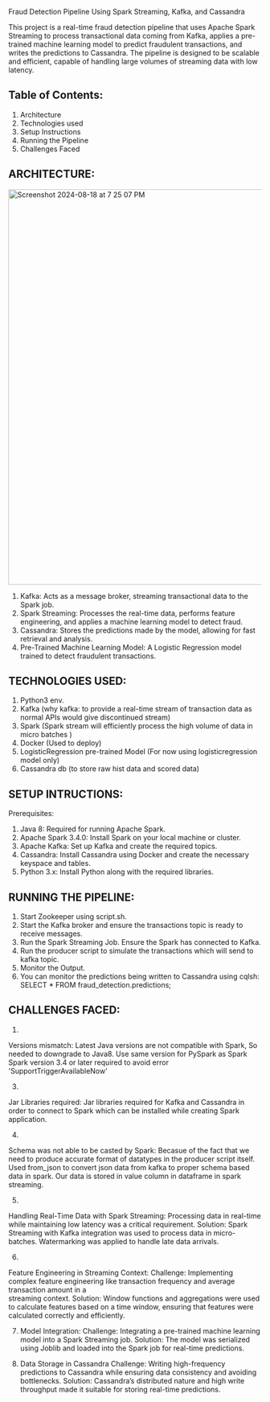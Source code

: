 Fraud Detection Pipeline Using Spark Streaming, Kafka, and Cassandra

This project is a real-time fraud detection pipeline that uses Apache Spark Streaming to process transactional data coming 
from Kafka, applies a pre-trained machine learning model to predict fraudulent transactions, and writes the predictions to 
Cassandra. The pipeline is designed to be scalable and efficient, capable of handling large volumes of streaming data with 
low latency.

Table of Contents:
-----------------
1. Architecture
2. Technologies used
3. Setup Instructions
4. Running the Pipeline
5. Challenges Faced


ARCHITECTURE:
------------
<img width="786" alt="Screenshot 2024-08-18 at 7 25 07 PM" src="https://github.com/user-attachments/assets/4297906f-29d6-4144-a7d7-e1c6d52fd955">

1. Kafka: Acts as a message broker, streaming transactional data to the Spark job.
2. Spark Streaming: Processes the real-time data, performs feature engineering, and applies a machine learning model to detect fraud.
3. Cassandra: Stores the predictions made by the model, allowing for fast retrieval and analysis.
4. Pre-Trained Machine Learning Model: A Logistic Regression model trained to detect fraudulent transactions.


TECHNOLOGIES USED:
-----------------
1. Python3 env.
2. Kafka (why kafka: to provide a real-time stream of transaction data as normal APIs would give discontinued stream)
3. Spark (Spark stream will efficiently process the high volume of data in micro batches ) 
4. Docker (Used to deploy) 
5. LogisticRegression pre-trained Model (For now using logisticregression model only)
6. Cassandra db (to store raw hist data and scored data)


SETUP INTRUCTIONS:
-----------------
Prerequisites:
1. Java 8: Required for running Apache Spark.
2. Apache Spark 3.4.0: Install Spark on your local machine or cluster.
3. Apache Kafka: Set up Kafka and create the required topics.
4. Cassandra: Install Cassandra using Docker and create the necessary keyspace and tables.
5. Python 3.x: Install Python along with the required libraries.


RUNNING THE PIPELINE:
--------------------
1. Start Zookeeper using script.sh.
2. Start the Kafka broker and ensure the transactions topic is ready to receive messages.
3. Run the Spark Streaming Job. Ensure the Spark has connected to Kafka.
4. Run the producer script to simulate the transactions which will send to kafka topic.
5. Monitor the Output.
6. You can monitor the predictions being written to Cassandra using cqlsh: SELECT * FROM fraud_detection.predictions;


CHALLENGES FACED:
----------------
1.
Versions mismatch:
Latest Java versions are not compatible with Spark, So needed to downgrade to Java8.
Use same version for PySpark as Spark
Spark version 3.4 or later required to avoid error 'SupportTriggerAvailableNow'

3.
Jar Libraries required:
Jar libraries required for Kafka and Cassandra in order to connect to Spark which can be installed while creating Spark 
application.

4.
Schema was not able to be casted by Spark:
Becasue of the fact that we need to produce accurate format of datatypes in the producer script itself.
Used from_json to convert json data from kafka to proper schema based data in spark.
Our data is stored in value column in dataframe in spark streaming.

5.
Handling Real-Time Data with Spark Streaming:
Processing data in real-time while maintaining low latency was a critical requirement.
Solution: Spark Streaming with Kafka integration was used to process data in micro-batches. Watermarking was applied to 
handle late data arrivals.
  
6.
Feature Engineering in Streaming Context:
Challenge: Implementing complex feature engineering like transaction frequency and average transaction amount in a       
streaming context.
Solution: Window functions and aggregations were used to calculate features based on a time window, ensuring that features  were calculated correctly and efficiently.
  
7. Model Integration:
Challenge: Integrating a pre-trained machine learning model into a Spark Streaming job.
Solution: The model was serialized using Joblib and loaded into the Spark job for real-time predictions.

9. Data Storage in Cassandra
Challenge: Writing high-frequency predictions to Cassandra while ensuring data consistency and avoiding bottlenecks.
Solution: Cassandra’s distributed nature and high write throughput made it suitable for storing real-time predictions.
